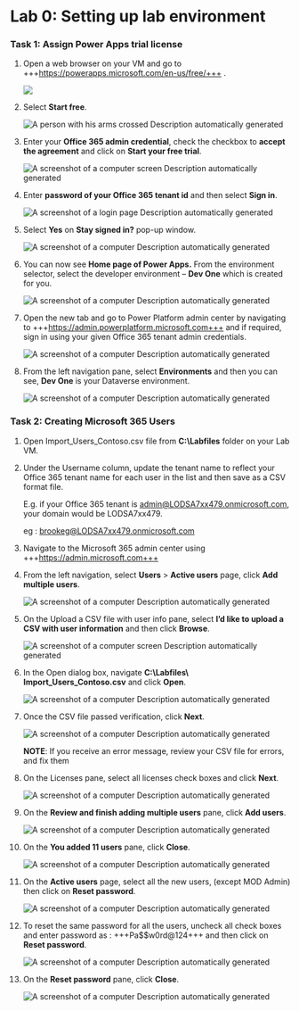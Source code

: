 # **Lab 0: Setting up lab environment**

### **Task 1: Assign** **Power Apps trial license** 

1.  Open a web browser on your VM and go to
    +++https://powerapps.microsoft.com/en-us/free/+++ .

     ![](./media/image1.png)

2.  Select **Start free**.

     ![A person with his arms crossed Description automatically generated](./media/image2.png)

3.  Enter your **Office 365 admin credential**, check the checkbox to
    **accept the agreement** and click on **Start your free trial**.

     ![A screenshot of a computer screen Description automatically generated](./media/image3.png)

4.  Enter **password of your Office 365 tenant id** and then select
    **Sign in**.

     ![A screenshot of a login page Description automatically generated](./media/image4.png)

5.  Select **Yes** on **Stay signed in?** pop-up window.

     ![A screenshot of a computer Description automatically generated](./media/image5.png)

6.  You can now see **Home page of Power Apps.** From the environment
    selector, select the developer environment – **Dev One** which is
    created for you.

     ![A screenshot of a computer Description automatically generated](./media/image6.png)

7.  Open the new tab and go to Power Platform admin center by navigating
    to +++https://admin.powerplatform.microsoft.com+++ and if required, sign
    in using your given Office 365 tenant admin credentials.

     ![A screenshot of a computer Description automatically generated](./media/image7.png)

8.  From the left navigation pane, select **Environments** and then you
    can see, **Dev One** is your Dataverse environment.

     ![A screenshot of a computer Description automatically generated](./media/image8.png)

### **Task 2: Creating Microsoft 365 Users**

1.  Open Import_Users_Contoso.csv file from **C:\Labfiles** folder on your Lab VM.

2.  Under the Username column, update the tenant name to reflect your Office 365 tenant name for each user in the list and then save as a CSV format file.

    E.g. if your Office 365 tenant is admin@LODSA7xx479.onmicrosoft.com, your domain would be LODSA7xx479.
   
    eg : brookeg@LODSA7xx479.onmicrosoft.com

3.  Navigate to the Microsoft 365 admin center using +++https://admin.microsoft.com+++ 

4.  From the left navigation, select **Users** > **Active users** page, click **Add multiple users**.

     ![A screenshot of a computer Description automatically generated](./media/image4.1.png)

5.  On the Upload a CSV file with user info pane, select **I’d like to upload a CSV with user information** and then click **Browse**. 

     ![A screenshot of a computer screen Description automatically generated](./media/image5.1.png)

6. In the Open dialog box, navigate **C:\Labfiles\ Import_Users_Contoso.csv** and click **Open**.

     ![A screenshot of a computer Description automatically generated](./media/image6.1.png)

7. Once the CSV file passed verification, click **Next**.

     ![A screenshot of a computer Description automatically generated](./media/image7.1.png)

    **NOTE**: If you receive an error message, review your CSV file for errors, and fix them

8. On the Licenses pane, select all licenses check boxes and click **Next**.

     ![A screenshot of a computer Description automatically generated](./media/image8.1.png)

9. On the **Review and finish adding multiple users** pane, click **Add users**.

    ![A screenshot of a computer Description automatically generated](./media/image9.1.png)

10. On the **You added 11 users** pane, click **Close**.

    ![A screenshot of a computer Description automatically generated](./media/image10.1.png)

11. On the **Active users** page, select all the new users, (except MOD Admin) then click on **Reset password**.

    ![A screenshot of a computer Description automatically generated](./media/image11.1.png)

12. To reset the same password for all the users, uncheck all check boxes and enter password as : +++Pa$$w0rd@124+++ and then click on **Reset password**.

    ![A screenshot of a computer Description automatically generated](./media/image12.1.png)

13. On the **Reset password** pane, click **Close**.

    ![A screenshot of a computer Description automatically generated](./media/image12.1.png)

